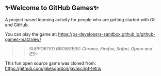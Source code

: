 ## ✨Welcome to GitHub Games✨

A project based learning activity for people who are getting started with Git and GitHub.

You can play the game at: https://ps-developers-sandbox.github.io/github-games-matzalew/

>> _*SUPPORTED BROWSERS*: Chrome, Firefox, Safari, Opera and IE9+_

This fun open source game was cloned from: https://github.com/jakesgordon/javascript-tetris
